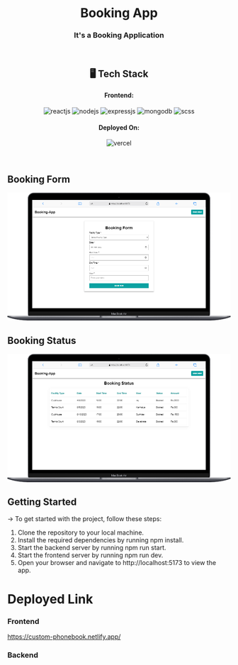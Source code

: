 <h1 align="center">Booking App</h1>

<h3 align="center">It's a Booking Application</h3>

<br />

<h2 align="center">🖥️ Tech Stack</h2>

<h4 align="center">Frontend:</h4>

<p align="center">
  <img src="https://img.shields.io/badge/React-20232A?style=for-the-badge&logo=react&logoColor=61DAFB" alt="reactjs" />
   <img src="https://img.shields.io/badge/nodejs-E34F26?style=for-the-badge&logo=nodejs&logoColor=white" alt="nodejs" />
   <img src="https://img.shields.io/badge/expressjs-E34F26?style=for-the-badge&logo=expressjs&logoColor=white" alt="expressjs"/>
   <img src="https://img.shields.io/badge/mongodb-E34F26?style=for-the-badge&logo=mongodb&logoColor=white" alt="mongodb"/>
    <img src="https://img.shields.io/badge/scss-E34F26?style=for-the-badge&logo=html5&logoColor=white" alt="scss" />
</p>

<h4 align="center">Deployed On:</h4>

<p align="center">
  <img src="https://img.shields.io/badge/Vercel-00C7B7?style=for-the-badge&logo=vercel&logoColor=white" alt="vercel" />
 
</p>

<br />

## Booking Form

<img src="client/src/assets/bookingForm.png">

<br />

## Booking Status

<img src="client/src/assets/bookingStatus.png">
<br />

## Getting Started

-> To get started with the project, follow these steps:

1. Clone the repository to your local machine.
2. Install the required dependencies by running npm install.
3. Start the backend server by running npm run start.
4. Start the frontend server by running npm run dev.
5. Open your browser and navigate to http://localhost:5173 to view the app.

# Deployed Link

### Frontend
https://custom-phonebook.netlify.app/

### Backend
